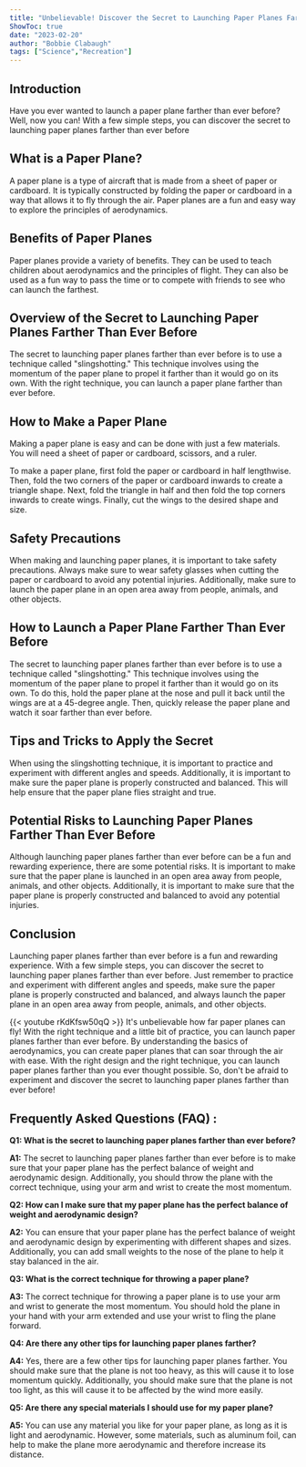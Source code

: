 ```yaml
---
title: "Unbelievable! Discover the Secret to Launching Paper Planes Farther Than Ever Before!"
ShowToc: true 
date: "2023-02-20"
author: "Bobbie Clabaugh" 
tags: ["Science","Recreation"]
---
```

## Introduction

Have you ever wanted to launch a paper plane farther than ever before? Well, now you can! With a few simple steps, you can discover the secret to launching paper planes farther than ever before 

## What is a Paper Plane?

A paper plane is a type of aircraft that is made from a sheet of paper or cardboard. It is typically constructed by folding the paper or cardboard in a way that allows it to fly through the air. Paper planes are a fun and easy way to explore the principles of aerodynamics.

## Benefits of Paper Planes

Paper planes provide a variety of benefits. They can be used to teach children about aerodynamics and the principles of flight. They can also be used as a fun way to pass the time or to compete with friends to see who can launch the farthest. 

## Overview of the Secret to Launching Paper Planes Farther Than Ever Before

The secret to launching paper planes farther than ever before is to use a technique called "slingshotting." This technique involves using the momentum of the paper plane to propel it farther than it would go on its own. With the right technique, you can launch a paper plane farther than ever before.

## How to Make a Paper Plane

Making a paper plane is easy and can be done with just a few materials. You will need a sheet of paper or cardboard, scissors, and a ruler. 

To make a paper plane, first fold the paper or cardboard in half lengthwise. Then, fold the two corners of the paper or cardboard inwards to create a triangle shape. Next, fold the triangle in half and then fold the top corners inwards to create wings. Finally, cut the wings to the desired shape and size.

## Safety Precautions

When making and launching paper planes, it is important to take safety precautions. Always make sure to wear safety glasses when cutting the paper or cardboard to avoid any potential injuries. Additionally, make sure to launch the paper plane in an open area away from people, animals, and other objects.

## How to Launch a Paper Plane Farther Than Ever Before

The secret to launching paper planes farther than ever before is to use a technique called "slingshotting." This technique involves using the momentum of the paper plane to propel it farther than it would go on its own. To do this, hold the paper plane at the nose and pull it back until the wings are at a 45-degree angle. Then, quickly release the paper plane and watch it soar farther than ever before.

## Tips and Tricks to Apply the Secret

When using the slingshotting technique, it is important to practice and experiment with different angles and speeds. Additionally, it is important to make sure the paper plane is properly constructed and balanced. This will help ensure that the paper plane flies straight and true.

## Potential Risks to Launching Paper Planes Farther Than Ever Before

Although launching paper planes farther than ever before can be a fun and rewarding experience, there are some potential risks. It is important to make sure that the paper plane is launched in an open area away from people, animals, and other objects. Additionally, it is important to make sure that the paper plane is properly constructed and balanced to avoid any potential injuries.

## Conclusion

Launching paper planes farther than ever before is a fun and rewarding experience. With a few simple steps, you can discover the secret to launching paper planes farther than ever before. Just remember to practice and experiment with different angles and speeds, make sure the paper plane is properly constructed and balanced, and always launch the paper plane in an open area away from people, animals, and other objects.

{{< youtube rKdKfsw50qQ >}} 
It's unbelievable how far paper planes can fly! With the right technique and a little bit of practice, you can launch paper planes farther than ever before. By understanding the basics of aerodynamics, you can create paper planes that can soar through the air with ease. With the right design and the right technique, you can launch paper planes farther than you ever thought possible. So, don't be afraid to experiment and discover the secret to launching paper planes farther than ever before!

## Frequently Asked Questions (FAQ) :
**Q1: What is the secret to launching paper planes farther than ever before?**

**A1:** The secret to launching paper planes farther than ever before is to make sure that your paper plane has the perfect balance of weight and aerodynamic design. Additionally, you should throw the plane with the correct technique, using your arm and wrist to create the most momentum.

**Q2: How can I make sure that my paper plane has the perfect balance of weight and aerodynamic design?**

**A2:** You can ensure that your paper plane has the perfect balance of weight and aerodynamic design by experimenting with different shapes and sizes. Additionally, you can add small weights to the nose of the plane to help it stay balanced in the air.

**Q3: What is the correct technique for throwing a paper plane?**

**A3:** The correct technique for throwing a paper plane is to use your arm and wrist to generate the most momentum. You should hold the plane in your hand with your arm extended and use your wrist to fling the plane forward.

**Q4: Are there any other tips for launching paper planes farther?**

**A4:** Yes, there are a few other tips for launching paper planes farther. You should make sure that the plane is not too heavy, as this will cause it to lose momentum quickly. Additionally, you should make sure that the plane is not too light, as this will cause it to be affected by the wind more easily.

**Q5: Are there any special materials I should use for my paper plane?**

**A5:** You can use any material you like for your paper plane, as long as it is light and aerodynamic. However, some materials, such as aluminum foil, can help to make the plane more aerodynamic and therefore increase its distance.



